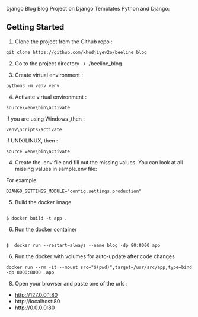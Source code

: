 Django Blog
Blog Project on Django Templates
Python and Django:

## Getting Started

1. Clone the project from the Github repo :

````
git clone https://github.com/khodjiyev2o/beeline_blog
````

2. Go to the project directory -> ./beeline_blog

3. Create virtual environment :

````
python3 -m venv venv
````

4. Activate virtual environment  : 

````
source\venv\bin\activate
````

if you are using Windows ,then :

````
venv\Scripts\activate
````
if UNIX/LINUX, then :
````
source venv\bin\activate
````
4. Create the .env file and fill out the missing values. You can look at all missing values in sample.env file:

For example: 
````
DJANGO_SETTINGS_MODULE="config.settings.production"
````
5. Build  the docker image

````

$ docker build -t app .

````
6. Run the docker container

````

$  docker run --restart=always --name blog -dp 80:8000 app 

````
6. Run the docker with volumes for auto-update after code changes
```
docker run --rm -it --mount src="$(pwd)",target=/usr/src/app,type=bind -dp 8000:8000  app

```

8. Open your browser and paste one of the urls :

* http://127.0.0.1:80
* http://localhost:80
* http://0.0.0.0:80